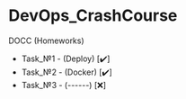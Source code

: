 # DevOps_CrashCourse
DOCC (Homeworks)

* Task_№1 - (Deploy) [✔️]
* Task_№2 - (Docker) [✔️] 
* Task_№3 - (------) [❌]
